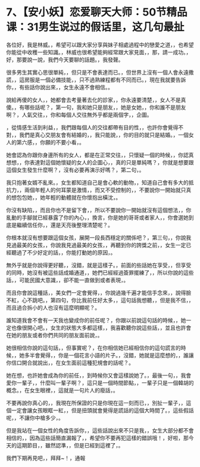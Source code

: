 # 7、【安小妖】恋爱聊天大师：50节精品课：31男生说过的假话里，这几句最扯

各位好，我是林威。，希望可以跟大家分享與妹子相處過程中的戀愛之道，，也希望你能從中收穫一些知識。，林威也很希望能夠經常跟大家見面，，那，請一成功。，好，那要說一說，我們今天要聊的話題。，我發聲。

很多男生其實心思很單純，，但只是不會表達而已。，但世界上沒有一個人會永遠撒謊，，這房服是一個必備技能，，只不過熟練程都有不同而已。，現在我就要告訴你，，有些話你說出來，，女生永遠不會相信。。

說給再傻的女人，，她都會去考量著去化的診家，，你永遠要清楚，，女人不是真傻。，有哪些話呢？，第一句，我和她只是朋友，，她是女她，，你和誰不是朋友啊？，人氣交往，，你和每個人交往無外乎都是兩個字，，企圖。

，從情感生活到利益，，我們跟每個人的交往都帶有目的性，，也許你會覺得不對，，我們是真心交朋友會有結婚的，，我只能說，，你的目的就只是結婚。，一個女人的第六感，，你願的不要小看，。

她會認為你跟你身邊所有的女人，都是在正常交往，，只懷疑一個的時候，，你認真想想，，你表達對這個她懷疑的女人的企圖心，，真的只是單純嗎？，你就是想要跟這個女生發生什麼啊？，沒有必要再演示好嗎？，第二句，。

我只抱著女婿不亂來。，女生都知道自己是會心軟的動物，，知道自己會有多大的抵抗力，，兩個年輕人的何耳蒙是激情，，而又不受控制的，，不要說你一開始就只真的想包包她，，她年輕的動體就在你懷抱出橫沈，。

你沒有缺陷，，而且你也不是留下會，，所以不要說你一開始就沒有這個想法，，你亂動的手腳就已經暴露了你的內心，，換言，你是她的哥哥或者家人，，你會選她到底是繼續信任你，，還是天亮後整理清楚呢？。

你根本就沒有想要跟這個女孩，展開一段長西穩定的關係吧？，第三句，，你說我見過最美的女孩，，你說我見過最美的女孩，，再聽到你的誇獎之前，，女生一定已經聽過了不少好定的話，，你能打動她的原因，。

無外乎就是你說得更好聽，，沒錯，就是這樣子。，前面的些話她在享受，，但享受的同時，她沒有被這些話成婚通道，，她們已經經過簽罪擺練了，，所以你說的這些話，，可能民國大意識，，卻不能一直做到或者表現，。

而且你會說這種話，，美女們一定會覺得，，你說過幾千遍才能信手念來，，說得臉不紅，心不跳吧。，第四句，你比我前任好太多，，這句話我想聽，，但是我不信，，而且過合拆小的人也沒有這麼明顯呢？。

誰知道我會不會有一天我也變成你的前任呢？，你跟以前說這句話的時候，，她一定也像很開心吧。，女生的狀態大多都這樣，，我喜歡聽你說這些話，，並且也許會在她的朋友或者你們共同的朋友面前說，。

她很相信你說的這句話，，但事實呢？，在你相信她已經相信你的這句謊言的時候，，她多半會覺得，，你是一個花言小語的片子。，沒錯，她就是這麼想的，，誰讓你信口開合就說出，，在女生面前這種犯規會的話呢？。

她在想，也許她會成為你的前任，，到時候你又會這樣說她了。，最後一句，，我會愛你一輩子，，什麼叫一輩子啊？，這只是一個時間節點，，一輩子只是一個韓胡的概念。，在女生眼裡，，這就是一句片人的廢話，。

不要再說你真心的，，我現在所保證的只是你現在這一刻而已，，別扯一輩子，，這個一定會讓女孩眼眶一紅，，但是扭頭就會覺得是謊話的這個大時間了。，這些假話呢，，不讓你中槍多少，。

但是我站在一個女性的角度告訴你，，這些話說出來不只是我，，女生大部分都不會相信的，，因為這些話簡直漏報了，，希望你不要再犯這樣的錯誤哦！，好啦，那今天的這期節目，，雖然認準，，但是已經到這裡了，。

我們下期再見吧，，拜拜~！，通報